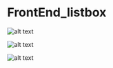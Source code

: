 # FrontEnd_listbox

![alt text](https://imgur.com/ORNSypr.png)


![alt text](https://imgur.com/zQGsmxz.png)


![alt text](https://imgur.com/8sG0Qa8.png)
